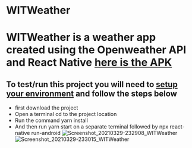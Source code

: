 # WITWeather
# WITWeather is a weather app created using the Openweather API and React Native [here is the APK ](https://drive.google.com/file/d/1AomjujQuCLLBNSAquUhpclmYx4Hgz-Q6/view?usp=sharing)
## To test/run this project you will need to [setup your environment](https://reactnative.dev/docs/environment-setup) and follow the steps below
* first download the project
* Open a terminal cd to the project location
* Run the command yarn install
* And then run yarn start on a separate terminal followed by npx react-native run-android
![Screenshot_20210329-232908_WITWeather](https://user-images.githubusercontent.com/39331438/112904312-0aecc180-90e9-11eb-9ca9-a1995cdef8a0.jpg)
![Screenshot_20210329-233015_WITWeather](https://user-images.githubusercontent.com/39331438/112904318-0d4f1b80-90e9-11eb-878e-73d5c6f870f2.jpg)
